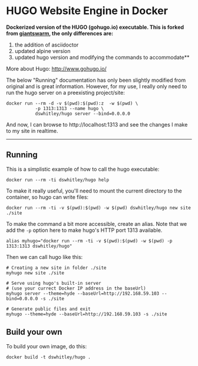 # HUGO Website Engine in Docker

**Dockerized version of the HUGO (gohugo.io) executable. This is forked from [giantswarm](https://github.com/giantswarm/hugo-docker), the only differences are:**

1. the addition of asciidoctor
2. updated alpine version
3. updated hugo version and modifying the commands to accommodate**

More about Hugo: http://www.gohugo.io/

The below "Running" documentation has only been slightly modified from original and is great information.  However, for my use, I really only need to run the hugo server on a preexisting project/site:

```
docker run --rm -d -v $(pwd):$(pwd):z  -w $(pwd) \
           -p 1313:1313 --name hugo \
           dswhitley/hugo server --bind=0.0.0.0
```

And now, I can browse to http://localhost:1313 and see the changes I make to my site in realtime.

----

## Running

This is a simplistic example of how to call the hugo executable:

    docker run --rm -ti dswhitley/hugo help

To make it really useful, you'll need to mount the current directory to the container, so hugo can write files:

    docker run --rm -ti -v $(pwd):$(pwd) -w $(pwd) dswhitley/hugo new site ./site

To make the command a bit more accessible, create an alias. Note that we add the `-p` option here to make hugo's HTTP port 1313 available.

    alias myhugo="docker run --rm -ti -v $(pwd):$(pwd) -w $(pwd) -p 1313:1313 dswhitley/hugo"

Then we can call hugo like this:

    # Creating a new site in folder ./site
    myhugo new site ./site

    # Serve using hugo's built-in server
    # (use your currect Docker IP address in the baseUrl)
    myhugo server --theme=hyde --baseUrl=http://192.168.59.103 --bind=0.0.0.0 -s ./site

    # Generate public files and exit
    myhugo --theme=hyde --baseUrl=http://192.168.59.103 -s ./site

## Build your own

To build your own image, do this:

    docker build -t dswhitley/hugo .
